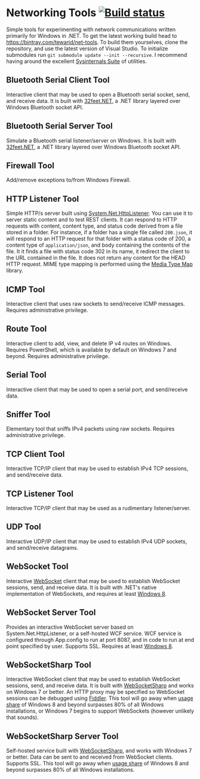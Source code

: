 # Networking Tools [![Build status](https://ci.appveyor.com/api/projects/status/d3bn7jnje8rtts7v?svg=true)](https://ci.appveyor.com/project/tewarid/nettools)

Simple tools for experimenting with network communications written primarily for Windows in .NET. To get the latest working build head to https://bintray.com/tewarid/net-tools. To build them yourselves, clone the repository, and use the latest version of Visual Studio. To initialize submodules run `git submodule update --init --recursive`. I recommend having around the excellent [Sysinternals Suite](https://technet.microsoft.com/en-us/sysinternals/bb842062) of utilities.

## Bluetooth Serial Client Tool

Interactive client that may be used to open a Bluetooth serial socket, send, and receive data. It is built with [32feet.NET](https://www.nuget.org/packages/32feet.NET), a .NET library layered over Windows Bluetooth socket API.

## Bluetooth Serial Server Tool

Simulate a Bluetooth serial listener/server on Windows. It is built with [32feet.NET](https://www.nuget.org/packages/32feet.NET), a .NET library layered over Windows Bluetooth socket API.

## Firewall Tool

Add/remove exceptions to/from Windows Firewall.

## HTTP Listener Tool

Simple HTTP/s server built using [System.Net.HttpListener](https://msdn.microsoft.com/en-us/library/system.net.httplistener.aspx). You can use it to server static content and to test REST clients. It can respond to HTTP requests with content, content type, and status code derived from a file stored in a folder. For instance, if a folder has a single file called `200.json`, it will respond to an HTTP request for that folder with a status code of 200, a content type of `application/json`, and body containing the contents of the file. It it finds a file with status code 302 in its name, it redirect the client to the URL contained in the file. It does not return any content for the HEAD HTTP request. MIME type mapping is performed using the [Media Type Map](https://www.nuget.org/packages/MediaTypeMap/) library.

## ICMP Tool

Interactive client that uses raw sockets to send/receive ICMP messages. Requires administrative privilege.

## Route Tool

Interactive client to add, view, and delete IP v4 routes on Windows. Requires PowerShell, which is available by default on Windows 7 and beyond. Requires administrative privilege.

## Serial Tool

Interactive client that may be used to open a serial port, and send/receive data.

## Sniffer Tool

Elementary tool that sniffs IPv4 packets using raw sockets. Requires administrative privilege.

## TCP Client Tool

Interactive TCP/IP client that may be used to establish IPv4 TCP sessions, and send/receive data.

## TCP Listener Tool

Interactive TCP/IP client that may be used as a rudimentary listener/server.

## UDP Tool

Interactive UDP/IP client that may be used to establish IPv4 UDP sockets, and send/receive datagrams.

## WebSocket Tool

Interactive [WebSocket](https://msdn.microsoft.com/en-us/library/system.net.websockets.websocket.aspx) client that may be used to establish WebSocket sessions, send, and receive data. It is built with .NET's native implementation of WebSockets, and requires at least [Windows 8](https://msdn.microsoft.com/en-us/library/windows/desktop/hh437448.aspx).

## WebSocket Server Tool

Provides an interactive WebSocket server based on System.Net.HttpListener, or a self-hosted WCF service. WCF service is configured through App.config to run at port 8087, and in code to run at end point specified by user. Supports SSL. Requires at least [Windows 8](https://msdn.microsoft.com/en-us/library/windows/desktop/hh437448.aspx).

## WebSocketSharp Tool

Interactive WebSocket client that may be used to establish WebSocket sessions, send, and receive data. It is built with [WebSocketSharp](https://github.com/sta/websocket-sharp) and works on Windows 7 or better. An HTTP proxy may be specified so WebSocket sessions can be debugged using [Fiddler](http://www.telerik.com/fiddler). This tool will go away when [usage share](http://gs.statcounter.com/#desktop-os-ww-monthly-201612-201612-bar) of Windows 8 and beyond surpasses 80% of all Windows installations, or Windows 7 begins to support WebSockets (however unlikely that sounds).

## WebSocketSharp Server Tool

Self-hosted service built with [WebSocketSharp](https://github.com/sta/websocket-sharp), and works with Windows 7 or better. Data can be sent to and received from WebSocket clients. Supports SSL. This tool will go away when [usage share](http://gs.statcounter.com/os-version-market-share/windows/desktop/worldwide) of Windows 8 and beyond surpasses 80% of all Windows installations.
